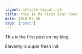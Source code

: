 ```yaml
---
layout: article-layout.njk
title: This Is My First Ever Post
date: 2019-05-30
tags: ["post"]
---
```


This is the first post on my blog.

Eleventy is super fresh init.
